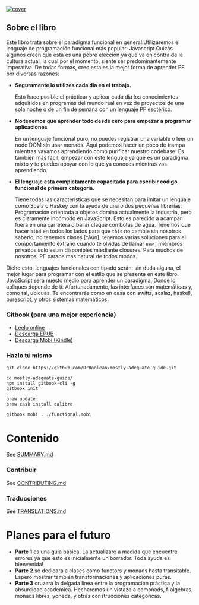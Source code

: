 [![cover](images/cover.png)](SUMMARY.md)

## Sobre el libro

Este libro trata sobre el paradigma funcional en general.Utilizaremos el lenguaje de programación funcional más popular: Javascript.Quizás algunos creen que esta es una pobre elección ya que va en contra de la cultura actual, la cual por el momento, siente ser predominantemente imperativa. De todas formas, creo esta es la mejor forma de aprender PF por diversas razones:

 * **Seguramente lo utilizes cada día en el trabajo.**

    Esto hace posible el prácticar y aplicar cada día los conocimientos adquiridos en programas del mundo real en vez de proyectos de una sola noche o de un fin de semana con un lenguaje PF esotérico.

 * **No tenemos que aprender todo desde cero para empezar a programar aplicaciones**

    En un lenguaje funcional puro, no puedes registrar una variable o leer un nodo DOM sin usar monads. Aquí podemos hacer un poco de trampa mientras vayamos aprendiendo como purificar nuestro codebase. Es también más fácil, empezar con este lenguaje ya que es un paradigma mixto y te puedes apoyar con lo que ya conoces mientras vas aprendiendo.


 * **El lenguaje esta completamente capacitado para escribir código funcional de primera categoria.**

    Tiene todas las características que se necesitan para imitar un lenguaje como Scala o Haskey con la ayuda de una o dos pequeñas librerías. Programación orientada a objetos domina actualmente la industria, pero es claramente incómodo en JavaScript. Esto es parecido a acampar fuera en una carretera o bailar claqué con botas de agua. Tenemos que hacer `bind` en todos los lados para que `this` no cambie sin nosotros saberlo, no tenemos clases [^Aún], tenemos varias soluciones para el comportamiento extraño cuando te olvidas de llamar `new` , miembros privados solo estan disponibles miediante closures. Para muchos de nosotros, PF parace mas natural de todos modos.

Dicho esto, lenguajes funcionales con tipado serán, sin duda alguna, el mejor lugar para programar con el estilo que se presenta en este libro. JavaScript será nuesto medio para aprender un paradigma. Donde lo apliques depende de tí. Afortunadamente, las interfaces son matemáticas y, como tal, ubicuas. Te encontrarás como en casa con swiftz, scalaz, haskell, purescript, y otros sistemas matemáticos.


### Gitbook (para una mejor experiencia)

* [Leelo online](http://drboolean.gitbooks.io/mostly-adequate-guide/)
* [Descarga EPUB](https://www.gitbook.com/download/epub/book/drboolean/mostly-adequate-guide)
* [Descarga Mobi (Kindle)](https://www.gitbook.com/download/mobi/book/drboolean/mostly-adequate-guide)

### Hazlo tú mismo

```
git clone https://github.com/DrBoolean/mostly-adequate-guide.git

cd mostly-adequate-guide/
npm install gitbook-cli -g
gitbook init

brew update
brew cask install calibre

gitbook mobi . ./functional.mobi
```


# Contenido

See [SUMMARY.md](SUMMARY.md)

### Contribuir

See [CONTRIBUTING.md](CONTRIBUTING.md)

### Traducciones

See [TRANSLATIONS.md](TRANSLATIONS.md)


# Planes para el futuro

* **Parte 1** es una guia básica. La actualizaré a medida que encuentre errores ya que esto es inicialmente un borrador. Toda ayuda es bienvenida!
* **Parte 2** se dedicara a clases como functors y monads hasta transitable. Espero mostrar también transformaciones y aplicaciones puras.
* **Parte 3** cruzará la delgada línea entre la programación práctica y la absurdidad académica. Hecharemos un vistazo a comonads, f-algebras, monads libres, yoneda, y otras construcciones categóricas.
